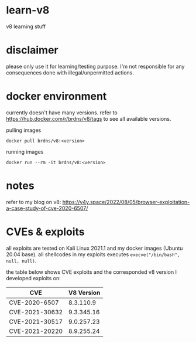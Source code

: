 # learn-v8
v8 learning stuff

# disclaimer
please only use it for learning/testing purpose. I'm not responsible for any consequences done with illegal/unpermitted actions.

# docker environment
currently doesn't have many versions. refer to https://hub.docker.com/r/brdns/v8/tags to see all available versions.

pulling images
```
docker pull brdns/v8:<version>
```

running images
```
docker run --rm -it brdns/v8:<version>
```
# notes
refer to my blog on v8: https://y4y.space/2022/08/05/browser-exploitation-a-case-study-of-cve-2020-6507/

# CVEs & exploits
all exploits are tested on Kali Linux 2021.1 and my docker images (Ubuntu 20.04 base). all shellcodes in my exploits executes `execve("/bin/bash", null, null)`.

the table below shows CVE exploits and the corresponded v8 version I developed exploits on:

|CVE|V8 Version|
|---|---|
|CVE-2020-6507|8.3.110.9|
|CVE-2021-30632|9.3.345.16|
|CVE-2021-30517|9.0.257.23|
|CVE-2021-20220|8.9.255.24|

